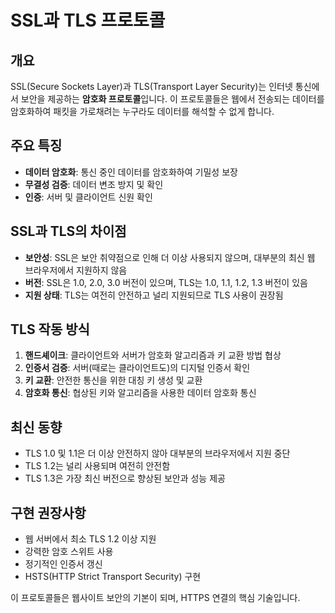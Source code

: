 # **SSL과 TLS 프로토콜**

## **개요**

SSL(Secure Sockets Layer)과 TLS(Transport Layer Security)는 인터넷 통신에서 보안을 제공하는 **암호화 프로토콜**입니다. 이 프로토콜들은 웹에서 전송되는 데이터를 암호화하여 패킷을 가로채려는 누구라도 데이터를 해석할 수 없게 합니다.

## **주요 특징**

- **데이터 암호화**: 통신 중인 데이터를 암호화하여 기밀성 보장
- **무결성 검증**: 데이터 변조 방지 및 확인
- **인증**: 서버 및 클라이언트 신원 확인

## **SSL과 TLS의 차이점**

- **보안성**: SSL은 보안 취약점으로 인해 더 이상 사용되지 않으며, 대부분의 최신 웹 브라우저에서 지원하지 않음
- **버전**: SSL은 1.0, 2.0, 3.0 버전이 있으며, TLS는 1.0, 1.1, 1.2, 1.3 버전이 있음
- **지원 상태**: TLS는 여전히 안전하고 널리 지원되므로 TLS 사용이 권장됨

## **TLS 작동 방식**

1. **핸드셰이크**: 클라이언트와 서버가 암호화 알고리즘과 키 교환 방법 협상
2. **인증서 검증**: 서버(때로는 클라이언트도)의 디지털 인증서 확인
3. **키 교환**: 안전한 통신을 위한 대칭 키 생성 및 교환
4. **암호화 통신**: 협상된 키와 알고리즘을 사용한 데이터 암호화 통신

## **최신 동향**

- TLS 1.0 및 1.1은 더 이상 안전하지 않아 대부분의 브라우저에서 지원 중단
- TLS 1.2는 널리 사용되며 여전히 안전함
- TLS 1.3은 가장 최신 버전으로 향상된 보안과 성능 제공

## **구현 권장사항**

- 웹 서버에서 최소 TLS 1.2 이상 지원
- 강력한 암호 스위트 사용
- 정기적인 인증서 갱신
- HSTS(HTTP Strict Transport Security) 구현

이 프로토콜들은 웹사이트 보안의 기본이 되며, HTTPS 연결의 핵심 기술입니다.
